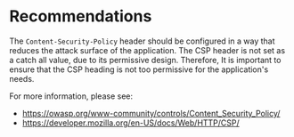 # Recommendations

The `Content-Security-Policy` header should be configured in a way that reduces the attack surface of the application. The CSP header is not set as a catch all value, due to its permissive design. Therefore, It is important to ensure that the CSP heading is not too permissive for the application's needs.

For more information, please see:

- <https://owasp.org/www-community/controls/Content_Security_Policy/>
- <https://developer.mozilla.org/en-US/docs/Web/HTTP/CSP/>
